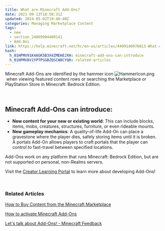 ```yaml
---
title: What are Minecraft Add-Ons?
date: 2021-09-13T18:58:31Z
updated: 2024-05-02T19:40:40Z
categories: Managing Marketplace Content
tags:
  - new
  - section_24069904400141
  - Add-Ons
link: https://help.minecraft.net/hc/en-us/articles/4409140076813-What-are-Minecraft-Add-Ons
hash:
  h_01HPMV91K4AGK5B3X4ZMEHEJXH: minecraft-add-ons-can-introduce
  h_01HPMV8V1YPTPSGBZQSCW8CYQ0: related-articles
---
```


Minecraft Add-Ons are identified by the hammer icon ![HammerIcon.png](https://minecrafthelp.zendesk.com/hc/article_attachments/24129485188877) when viewing featured content rows or searching the Marketplace or PlayStation Store in Minecraft: Bedrock Edition. 

 

## Minecraft Add-Ons can introduce:

- **New content for your new or existing world**: This can include blocks, items, mobs, creatures, structures, furniture, or even rideable mounts.
- **New gameplay mechanics**: A quality-of-life Add-On can place a gravestone where the player dies, safely storing items until it is broken. A portals Add-On allows players to craft portals that the player can control to fast-travel between specified locations.

  
Add-Ons work on any platform that runs Minecraft: Bedrock Edition, but are not supported on personal, non-Realms servers.

Visit the [Creator Learning Portal](https://www.minecraft.net/en-us/creator) to learn more about developing Add-Ons!

 

### Related Articles

[How to Buy Content from the Minecraft Marketplace](../Buying-Marketplace-Content/How-to-Buy-Content-from-the-Minecraft-Marketplace.md)

[How to activate Minecraft Add-Ons](./How-to-activate-Minecraft-Add-Ons.md)

[Let's talk about Add-Ons! - Minecraft Feedback](https://feedback.minecraft.net/hc/en-us/community/posts/24051477904781-Let-s-talk-about-Add-Ons)
